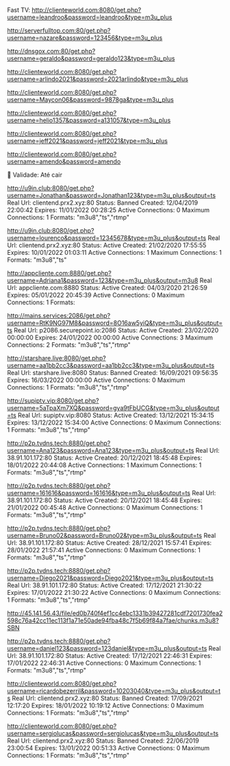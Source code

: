 Fast TV:
http://clienteworld.com:8080/get.php?username=leandroo&password=leandroo&type=m3u_plus 

http://serverfulltop.com:80/get.php?username=nazare&password=123456&type=m3u_plus 

http://dnsgox.com:80/get.php?username=geraldo&password=geraldo123&type=m3u_plus 

http://clienteworld.com:8080/get.php?username=arlindo2021&password=2021arlindo&type=m3u_plus 

http://clienteworld.com:8080/get.php?username=Maycon06&password=9878ga&type=m3u_plus 

http://clienteworld.com:8080/get.php?username=helio1357&password=a131057&type=m3u_plus 

http://clienteworld.com:8080/get.php?username=jeff2021&password=jeff2021&type=m3u_plus 

http://clienteworld.com:8080/get.php?username=amendo&password=amendo

📅 Validade: Até cair

http://u9in.club:8080/get.php?username=Jonathan&password=Jonathan123&type=m3u_plus&output=ts
Real Url: clientend.prx2.xyz:80     Status: Banned    Created: 12/04/2019 22:00:42     Expires: 11/01/2022 00:28:25    Active Connections: 0     Maximum Connections: 1     Formats: "m3u8","ts","rtmp"

http://u9in.club:8080/get.php?username=lourenco&password=12345678&type=m3u_plus&output=ts
Real Url: clientend.prx2.xyz:80     Status: Active    Created: 21/02/2020 17:55:55     Expires: 10/01/2022 01:03:11    Active Connections: 1     Maximum Connections: 1     Formats: "m3u8","ts"

http://appcliente.com:8880/get.php?username=Adriana1&password=123&type=m3u_plus&output=m3u8
Real Url: appcliente.com:8880     Status: Active    Created: 04/03/2020 21:26:59     Expires: 05/01/2022 20:45:39    Active Connections: 0     Maximum Connections: 1     Formats: 

http://mains.services:2086/get.php?username=RtK9NG97M8&password=8O16aw5yiQ&type=m3u_plus&output=ts
Real Url: p2086.securepoint.io:2086     Status: Active    Created: 23/02/2020 00:00:00     Expires: 24/01/2022 00:00:00    Active Connections: 3     Maximum Connections: 2     Formats: "m3u8","ts","rtmp"

http://starshare.live:8080/get.php?username=aa1bb2cc3&password=aa1bb2cc3&type=m3u_plus&output=ts
Real Url: starshare.live:8080     Status: Banned    Created: 16/09/2021 09:56:35     Expires: 16/03/2022 00:00:00    Active Connections: 0     Maximum Connections: 1     Formats: "m3u8","ts","rtmp"

http://supiptv.vip:8080/get.php?username=5aTpaXm7XQ&password=gya9tFbUCG&type=m3u_plus&output=ts
Real Url: supiptv.vip:8080     Status: Active    Created: 13/12/2021 15:34:15     Expires: 13/12/2022 15:34:00    Active Connections: 0     Maximum Connections: 1     Formats: "m3u8","ts","rtmp"

http://p2p.tvdns.tech:8880/get.php?username=Ana123&password=Ana123&type=m3u_plus&output=ts
Real Url: 38.91.101.172:80     Status: Active    Created: 20/12/2021 18:45:48     Expires: 18/01/2022 20:44:08    Active Connections: 1     Maximum Connections: 1     Formats: "m3u8","ts","rtmp"

http://p2p.tvdns.tech:8880/get.php?username=161616&password=161616&type=m3u_plus&output=ts
Real Url: 38.91.101.172:80     Status: Active    Created: 20/12/2021 18:45:48     Expires: 21/01/2022 00:45:48    Active Connections: 0     Maximum Connections: 1     Formats: "m3u8","ts","rtmp"

http://p2p.tvdns.tech:8880/get.php?username=Bruno02&password=Bruno02&type=m3u_plus&output=ts
Real Url: 38.91.101.172:80     Status: Active    Created: 28/12/2021 15:57:41     Expires: 28/01/2022 21:57:41    Active Connections: 0     Maximum Connections: 1     Formats: "m3u8","ts","rtmp"

http://p2p.tvdns.tech:8880/get.php?username=Diego2021&password=Diego2021&type=m3u_plus&output=ts
Real Url: 38.91.101.172:80     Status: Active    Created: 17/12/2021 21:30:22     Expires: 17/01/2022 21:30:22    Active Connections: 0     Maximum Connections: 1     Formats: "m3u8","ts","rtmp"

http://45.141.56.43/file/ed0b740f4ef1cc4ebc1331b39427281cdf7201730fea2598c76a42cc11ec113f1a71e50ade94fba48c7f5b69f84a7fae/chunks.m3u8?SBN

http://p2p.tvdns.tech:8880/get.php?username=daniel123&password=123daniel&type=m3u_plus&output=ts
Real Url: 38.91.101.172:80     Status: Active    Created: 17/12/2021 22:46:31     Expires: 17/01/2022 22:46:31    Active Connections: 0     Maximum Connections: 1     Formats: "m3u8","ts","rtmp"

http://clienteworld.com:8080/get.php?username=ricardobezerril&password=10203040&type=m3u_plus&output=ts
Real Url: clientend.prx2.xyz:80     Status: Banned    Created: 17/09/2021 12:17:20     Expires: 18/01/2022 10:19:12    Active Connections: 0     Maximum Connections: 1     Formats: "m3u8","ts","rtmp"

http://clienteworld.com:8080/get.php?username=sergiolucas&password=sergiolucas&type=m3u_plus&output=ts
Real Url: clientend.prx2.xyz:80     Status: Banned    Created: 22/06/2019 23:00:54     Expires: 13/01/2022 00:51:33    Active Connections: 0     Maximum Connections: 1     Formats: "m3u8","ts","rtmp"
